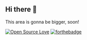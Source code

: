 ## Hi there 👋

This area is gonna be bigger, soon!

[![Open Source Love](https://badges.frapsoft.com/os/v3/open-source-175x29.png?v=103)](https://github.com/ellerbrock/open-source-badges/)
[![forthebadge](https://forthebadge.com/images/badges/pro-crastinatior.svg)]()
<!--
**rasityilmazdev/rasityilmazdev** is a ✨ _special_ ✨ repository because its `README.md` (this file) appears on your GitHub profile.

Here are some ideas to get you started:

- 🔭 I’m currently working on ...
- 🌱 I’m currently learning ...
- 👯 I’m looking to collaborate on ...
- 🤔 I’m looking for help with ...
- 💬 Ask me about ...
- 📫 How to reach me: ...
- 😄 Pronouns: ...
- ⚡ Fun fact: ...
-->

